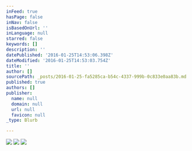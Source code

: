 ```yaml
---
inFeed: true
hasPage: false
inNav: false
isBasedOnUrl: ''
inLanguage: null
starred: false
keywords: []
description: ''
datePublished: '2016-01-25T14:53:06.398Z'
dateModified: '2016-01-25T14:53:03.754Z'
title: ''
author: []
sourcePath: _posts/2016-01-25-fa5285ca-b54c-4337-999b-0c833e0aa83b.md
published: true
authors: []
publisher:
  name: null
  domain: null
  url: null
  favicon: null
_type: Blurb

---
```

![](https://s3-us-west-2.amazonaws.com/the-grid-img/p/13ea15482b87dcdc5b817797dde37eaa25fd54e5.jpg)
![](https://the-grid-user-content.s3-us-west-2.amazonaws.com/bd0f8511-bf5e-419e-9a26-64e59b2dc36f.jpg)
![](https://the-grid-user-content.s3-us-west-2.amazonaws.com/8788f9b7-1f2b-4b8f-a887-0a6a57607486.jpg)